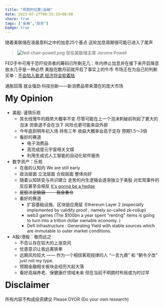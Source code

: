```yaml
---
title: "周期的位置|金融"
date: 2023-07-27T00:55:33+08:00
share: true
tags: ["金融","投资"]
badge: true
---
```


随着美联储在凌晨意料之中的加息25个基点 这轮加息周期很可能已进入了尾声

>![fed-chair-powell.png](https://cdn.jsdelivr.net/gh/AlexLiu2022/resources/img/fed-chair-powell.png)
>现任美联储主席 Jerome Powell


FED手中可用于恐吓投资者的筹码已所剩无几：年内停止加息并在接下来开启降息放水几乎是一种必然 美股在数月前就开启了事实上的牛市 市场正在为自己的判断买单：<u>不会陷入衰退 经济将会软着陆</u>

 通胀回落 就业强劲 科技创新——新消费品带来潜在的庞大市场

# My Opinion

- 美股: 谨慎乐观
	-  其长线慢牛的趋势大概率不变 尽管可能在上一个泡沫刺破前吹起了更大的泡沫 但衰退不会在当下 风险也更可能来自外部
	- 今年底到明年初入场 持有三年 收益大概率会高于定存 预期1.5～3倍
	- 看好的赛道
		- 电子消费品
		- 高完成度元宇宙相关文娱
		- 利用生成式人工智能的自动化软件服务  
- 数字资产：乐观
	- 在我的认知内 We are still early
	- 政治层面 立法层面 合规层面 整体向好
	- 随着认知转变与共识建立 走势的内生逻辑会逐渐独立于美股 对宏观事件的反应甚至会相反 [It's gonna be a hedge](https://alex.liu.xyz/cn/useful/decentralized-future/)
	 <!-- Bitcoin/Ethereum   -->
	- <del>屁股决定脑袋 —— 我会重仓</del>
	- 看好的赛道
		- 扩容基础设施、区块链应用层 :Ethereum Layer 2 (especially implemented by validity proof , namely so-called zk-rollup)
		<!-- Polygon/Starknet -->
		- web3 games (The $100bn a year spent "renting" items is going to turn into a trillion dollar ownable economy. )		
		<!-- Immutable  -->
		- Defi Infrastructure : Generating Yield with stable sources which are immutable to outer market conditions.
		<!-- Frax Finance/Pendle   -->
- A股/港股：敬而远之
	- 不否认存在较大的上涨空间
	- 忧患意识让我远离铁拳
	- 远期风险较大  —— 作为一个相信客观规律的人 “一言九鼎” 和 “朝令夕改” just not my type.
	- 预期金融相关板块会经历大起大落 
	- 看好高端养老、保健康疗领域未来 但在当前不明朗时布局或为时过早

# Disclaimer

所有内容不构成投资建议 Please DYOR (Do your own research)

<style>
.post-body {
    margin-top: 0 !important;
}

h1 {
  margin-top: 0 !important;
}
</style>